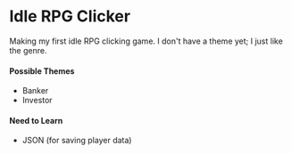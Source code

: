 # Idle RPG Clicker


Making my first idle RPG clicking game.
I don't have a theme yet; I just like the genre.  

#### Possible Themes
- Banker
- Investor

#### Need to Learn
- JSON (for saving player data)